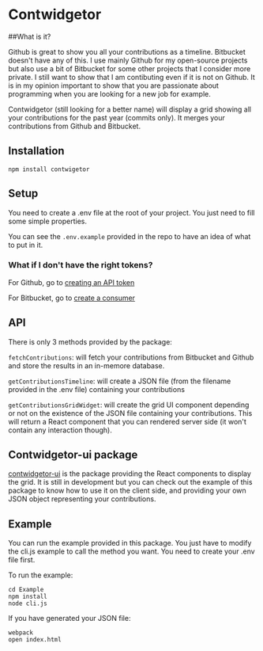 # Contwidgetor 

##What is it?

Github is great to show you all your contributions as a timeline. Bitbucket doesn't have any of this. I use mainly Github for my open-source projects but also use a bit of Bitbucket for some other projects that I consider more private. I still want to show that I am contibuting even if it is not on Github. It is in my opinion important to show that you are passionate about programming when you are looking for a new job for example.

Contwidgetor (still looking for a better name) will display a grid showing all your contributions for the past year (commits only). It merges your contributions from Github and Bitbucket.

## Installation

```npm install contwigetor```

## Setup

You need to create a .env file at the root of your project. You just need to fill some simple properties.

You can see the ```.env.example``` provided in the repo to have an idea of what to put in it.

### What if I don't have the right tokens?

For Github, go to [creating an API token](https://help.github.com/articles/creating-an-access-token-for-command-line-use/)

For Bitbucket, go to [create a consumer](https://confluence.atlassian.com/bitbucket/oauth-on-bitbucket-cloud-238027431.html#OAuthonBitbucketCloud-Createaconsumer)

## API
There is only 3 methods provided by the package:

```fetchContributions```: will fetch your contributions from Bitbucket and Github and store the results in an in-memore database.

```getContributionsTimeline```: will create a JSON file (from the filename provided in the .env file) containing your contributions

```getContributionsGridWidget```: will create the grid UI component depending or not on the existence of the JSON file containing your contributions. This will return a React component that you can rendered server side (it won't contain any interaction though).

## Contwidgetor-ui package
[contwidgetor-ui](http://github.com/jrm2k6/contwidgetor-ui) is the package providing the React components to display the grid. It is still in development but you can check out the example of this package to know how to use it on the client side, and providing your own JSON object representing your contributions.


## Example
You can run the example provided in this package.
You just have to modify the cli.js example to call the method you want. You need to create your .env file first.

To run the example:

```
cd Example
npm install
node cli.js
```

If you have generated your JSON file:

```
webpack
open index.html
```

